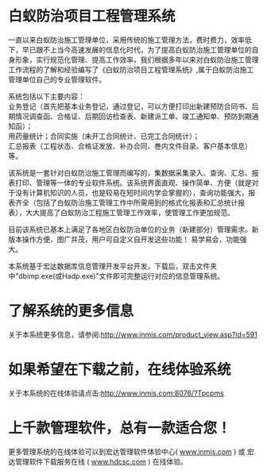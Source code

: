 # 白蚁防治项目工程管理系统

一直以来白蚁防治施工管理单位，采用传统的施工管理方法，费时费力，效率低下，早已跟不上当今高速发展的信息化时代，为了提高白蚁防治施工管理单位的自身形象，实行规范化管理、提高工作效率，我们根据多年以来对白蚁防治施工管理工作流程的了解和经验编写了《白蚁防治项目工程管理系统》,属于白蚁防治施工管理单位自己的专业管理软件。

系统包括以下主要内容：  
业务登记（首先把基本业务登记，通过登记，可以方便打印出新建预防合同书、后期情况调查函、合格证、后期回访检查表、新建派工单、竣工通知单、预防到期通知函）；  
用药量统计；合同实施（未开工合同统计、已完工合同统计）；  
汇总报表（工程状态、合格证发放、补办合同、巻内文件目录、客户基本信息）等。

该系统是一套针对白蚁防治施工管理而编写的，集数据采集录入、查询、汇总、报表打印、管理等一体的专业软件系统。该系统界面直观、操作简单、方便（就是对于没有计算机知识的人员，也是较易在短时间内学会掌握的），查询功能强大，报表齐全（包括了白蚁防治施工管理工作中所需用到的格式化报表和汇总统计报表），大大提高了白蚁防治工程施工管理工作效率，使管理工作更加规范。

目前该系统已基本上满足了各地区白蚁防治单位的业务（新建部分）管理需求。新版本操作方便，图广并茂，用户可自定义自开发这些功能！ 易学易会，功能强大。

本系统基于宏达数据库信息管理开发平台开发，下载后，双击文件夹中"dbimp.exe(或Hadp.exe)"文件即可完整运行对应的信息管理系统。

# 了解系统的更多信息

关于本系统更多信息，请参阅:http://www.inmis.com/product_view.asp?id=591

# 如果希望在下载之前，在线体验系统

关于本系统的在线体验请点击:http://www.inmis.com:8076/?Tpcpms

# 上千款管理软件，总有一款适合您！

更多管理系统的在线体验可以到宏达管理软件体验中心( www.inmis.com ) 或 宏达管理软件下载服务在线 ( www.hdcsc.com ) 在线体验。

